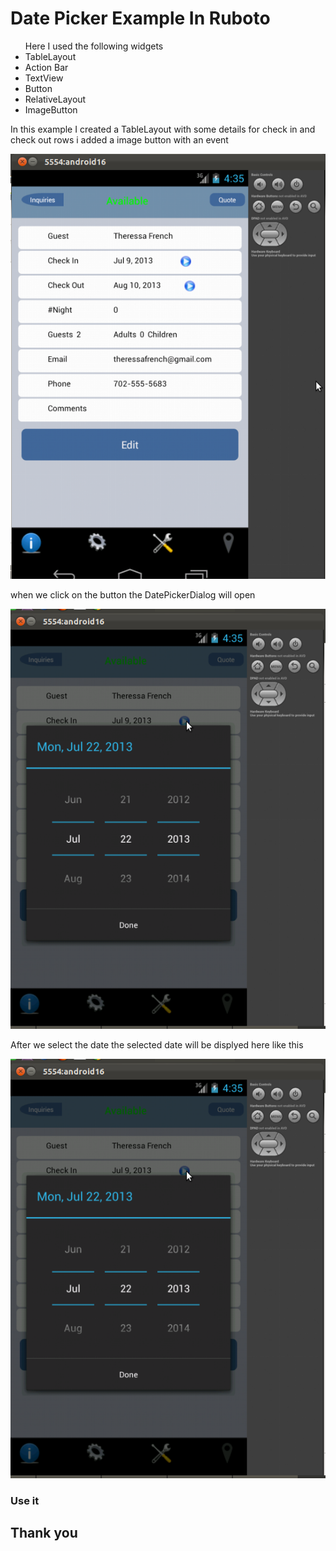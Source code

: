 <h1> Date Picker Example In Ruboto </h1>
<ul> Here I used the following widgets 
	<li> TableLayout </li>
	<li> Action Bar </li>
	<li> TextView </li>
	<li> Button </li>
	<li> RelativeLayout </li>
	<li> ImageButton </li>
</ul>

<p> In this example I created a TableLayout with some details for check in and check out rows i added a image button with an event </p>
	<img src="https://github.com/eveerababu-nyros/DatePicker-in-Ruboto-with-ActionBar/blob/master/screenshots/pic1.jpg"> <br>
<p> when we click on the button the DatePickerDialog will open </p>
	<img src ="./screenshots/pic2.jpg"> </br>

<p> After we select the date the selected date will be displyed here like this </p>
	<img src ="./screenshots/pic2.jpg"> </br>

<h3> Use it </h3>

<h2> Thank you </h2>
